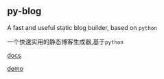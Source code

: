 ## py-blog

A fast and useful static blog builder, based on `python`

一个快速实用的静态博客生成器,基于`python`

[docs](https://zcmimi.github.io)

[demo](https://blog.zcmimi.top)
